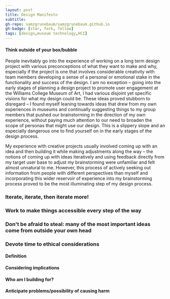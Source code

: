 ```yaml
---
layout: post
title: Design Manifesto
subtitle: 
gh-repo: samzgrunebaum/samzgrunebaum.github.io
gh-badge: [star, fork, follow]
tags: [design,museum technology,HCI]
---
```


#### Think outside of your box/bubble

People inevitably go into the experience of working on a long term design project with various preconceptions of what they want to make and why, especially if the project is one that involves considerable creativity with team members developing a sense of a personal or emotional stake in the functionality and success of the design. I am no exception – going into the early stages of planning a design project to promote user engagement at the Williams College Museum of Art, I had various disjoint yet specific visions for what my design could be. These ideas proved stubborn to disregard – I found myself leaning towards ideas that drew from my own experiences in museums and continually suggesting things to my group members that pushed our brainstorming in the direction of my own experience, without paying much attention to our need to broaden the scope of personas that might use our design. This is a slippery slope and an especially dangerous one to find yourself on in the early stages of the design process. 

My experience with creative projects usually involved coming up with an idea and then building it while making adjustments along the way – the notions of coming up with ideas iteratively and using feedback directly from my target user base to adjust my brainstorming were unfamiliar and felt almost unnatural to me. However, this process of actively seeking out information from people with different perspectives than myself and incorporating this wider reservoir of experience into my brainstorming process proved to be the most illuminating step of my design process. 

### Iterate, iterate, then iterate more!



### Work to make things accessible every step of the way



### Don't be afraid to steal: many of the most important ideas come from outside your own head



### Devote time to ethical considerations

#### Definition



#### Considering implications



#### Who am I building for?



#### Anticipate problems/possibility of causing harm

